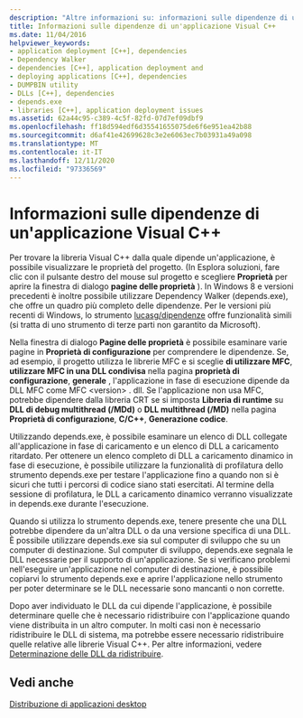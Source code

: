 ```yaml
---
description: "Altre informazioni su: informazioni sulle dipendenze di un'applicazione Visual C++"
title: Informazioni sulle dipendenze di un'applicazione Visual C++
ms.date: 11/04/2016
helpviewer_keywords:
- application deployment [C++], dependencies
- Dependency Walker
- dependencies [C++], application deployment and
- deploying applications [C++], dependencies
- DUMPBIN utility
- DLLs [C++], dependencies
- depends.exe
- libraries [C++], application deployment issues
ms.assetid: 62a44c95-c389-4c5f-82fd-07d7ef09dbf9
ms.openlocfilehash: ff18d594edf6d35541655075de6f6e951ea42b88
ms.sourcegitcommit: d6af41e42699628c3e2e6063ec7b03931a49a098
ms.translationtype: MT
ms.contentlocale: it-IT
ms.lasthandoff: 12/11/2020
ms.locfileid: "97336569"
---
```

# <a name="understanding-the-dependencies-of-a-visual-c-application"></a>Informazioni sulle dipendenze di un'applicazione Visual C++

Per trovare la libreria Visual C++ dalla quale dipende un'applicazione, è possibile visualizzare le proprietà del progetto. (In Esplora soluzioni, fare clic con il pulsante destro del mouse sul progetto e scegliere **Proprietà** per aprire la finestra di dialogo **pagine delle proprietà** ). In Windows 8 e versioni precedenti è inoltre possibile utilizzare Dependency Walker (depends.exe), che offre un quadro più completo delle dipendenze. Per le versioni più recenti di Windows, lo strumento [lucasg/dipendenze](https://github.com/lucasg/Dependencies) offre funzionalità simili (si tratta di uno strumento di terze parti non garantito da Microsoft).

Nella finestra di dialogo **Pagine delle proprietà** è possibile esaminare varie pagine in **Proprietà di configurazione** per comprendere le dipendenze. Se, ad esempio, il progetto utilizza le librerie MFC e si sceglie **di utilizzare MFC**, **utilizzare MFC in una DLL condivisa** nella pagina **proprietà di configurazione**, **generale** , l'applicazione in fase di esecuzione dipende da DLL MFC come MFC \<version> . dll. Se l'applicazione non usa MFC, potrebbe dipendere dalla libreria CRT se si imposta **Libreria di runtime** su **DLL di debug multithread (/MDd)** o **DLL multithread (/MD)** nella pagina **Proprietà di configurazione**, **C/C++**, **Generazione codice**.

Utilizzando depends.exe, è possibile esaminare un elenco di DLL collegate all'applicazione in fase di caricamento e un elenco di DLL a caricamento ritardato. Per ottenere un elenco completo di DLL a caricamento dinamico in fase di esecuzione, è possibile utilizzare la funzionalità di profilatura dello strumento depends.exe per testare l'applicazione fino a quando non si è sicuri che tutti i percorsi di codice siano stati esercitati. Al termine della sessione di profilatura, le DLL a caricamento dinamico verranno visualizzate in depends.exe durante l'esecuzione.

Quando si utilizza lo strumento depends.exe, tenere presente che una DLL potrebbe dipendere da un'altra DLL o da una versione specifica di una DLL. È possibile utilizzare depends.exe sia sul computer di sviluppo che su un computer di destinazione. Sul computer di sviluppo, depends.exe segnala le DLL necessarie per il supporto di un'applicazione. Se si verificano problemi nell'eseguire un'applicazione nel computer di destinazione, è possibile copiarvi lo strumento depends.exe e aprire l'applicazione nello strumento per poter determinare se le DLL necessarie sono mancanti o non corrette.

Dopo aver individuato le DLL da cui dipende l'applicazione, è possibile determinare quelle che è necessario ridistribuire con l'applicazione quando viene distribuita in un altro computer. In molti casi non è necessario ridistribuire le DLL di sistema, ma potrebbe essere necessario ridistribuire quelle relative alle librerie Visual C++. Per altre informazioni, vedere [Determinazione delle DLL da ridistribuire](determining-which-dlls-to-redistribute.md).

## <a name="see-also"></a>Vedi anche

[Distribuzione di applicazioni desktop](deploying-native-desktop-applications-visual-cpp.md)
